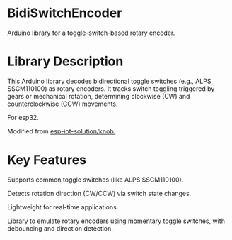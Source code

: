 # BidiSwitchEncoder
Arduino library for a toggle-switch-based rotary encoder.


# Library Description
This Arduino library decodes bidirectional toggle switches (e.g., ALPS SSCM110100) as rotary encoders. It tracks switch toggling triggered by gears or mechanical rotation, determining clockwise (CW) and counterclockwise (CCW) movements.

For esp32.

Modified from [esp-iot-solution/knob.](https://github.com/espressif/esp-iot-solution/tree/master/components/knob)

# Key Features
Supports common toggle switches (like ALPS SSCM110100).

Detects rotation direction (CW/CCW) via switch state changes.

Lightweight for real-time applications.

Library to emulate rotary encoders using momentary toggle switches, with debouncing and direction detection.
